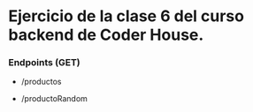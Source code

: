 # Ejercicio de la clase 6 del curso backend de Coder House.

### Endpoints (GET)

- /productos

- /productoRandom